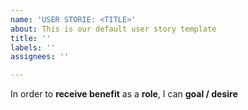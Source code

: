 ```yaml
---
name: 'USER STORIE: <TITLE>'
about: This is our default user story template
title: ''
labels: ''
assignees: ''

---
```


In order to **receive benefit** as a **role**, I can **goal / desire**
